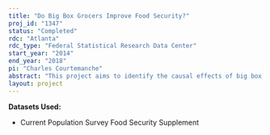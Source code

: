 ```yaml
---
title: "Do Big Box Grocers Improve Food Security?"
proj_id: "1347"
status: "Completed"
rdc: "Atlanta"
rdc_type: "Federal Statistical Research Data Center"
start_year: "2014"
end_year: "2018"
pi: "Charles Courtemanche"
abstract: "This project aims to identify the causal effects of big box grocers and warehouse clubs on household and child food insecurity. These types of stores may reduce food insecurity by lowering food prices and expanding food availability, especially for low-income households in areas with few grocery options. Food insecurity related outcomes (binary variables for household food insecurity, household very low food security, child food insecurity, and child very low food security) will come from the Current Population Study December Food Security Supplement (CPS-FSS)."
layout: project
---
```


**Datasets Used:**

  - Current Population Survey Food Security Supplement 

